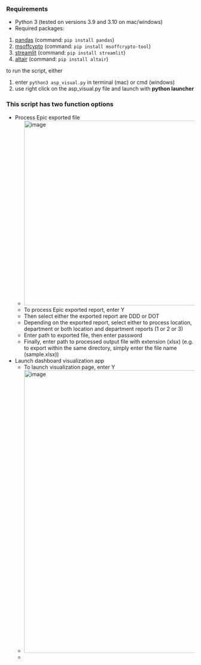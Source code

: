 ### **Requirements**
- Python 3 (tested on versions 3.9 and 3.10 on mac/windows)
- Required packages:
1. [pandas](https://pandas.pydata.org/docs/getting_started/install.html) (command: `pip install pandas`)
2. [msoffcypto](https://github.com/nolze/msoffcrypto-tool) (command: `pip install msoffcrypto-tool`)
3. [streamlit](https://streamlit.io) (command: `pip install streamlit`)
4. [altair](https://altair-viz.github.io) (command: `pip install altair`)


to run the script, either 
1. enter `python3 asp_visual.py` in terminal (mac) or cmd (windows)
2. use right click on the asp_visual.py file and launch with **python launcher** 


### This script has two function options
* Process Epic exported file
  * <img width="493" alt="image" src="https://user-images.githubusercontent.com/28236780/152463994-bacdf740-2d2c-4055-b615-ef46ac540e41.png">
  * To process Epic exported report, enter Y
  * Then select either the exported report are DDD or DOT
  * Depending on the exported report, select either to process location, department or both location and department reports (1 or 2 or 3)
  * Enter path to exported file, then enter password
  * Finally, enter path to processed output file with extension (xlsx) (e.g. to export within the same directory, simply enter the file name (sample.xlsx))
* Launch dashboard visualization app
  * To launch visualization page, enter Y
  * <img width="754" alt="image" src="https://user-images.githubusercontent.com/28236780/152464782-17f28c6e-2a95-4f47-bceb-d97f3dc72532.png">
  * 
